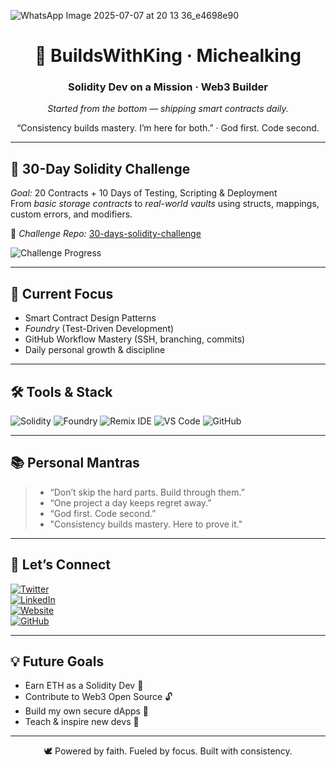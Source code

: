 
![WhatsApp Image 2025-07-07 at 20 13 36_e4698e90](https://github.com/user-attachments/assets/13a6f43f-6c08-4726-b4e6-bdd8f2ab7b16)

<h1 align="center">👑 BuildsWithKing · Michealking</h1>
<h3 align="center">Solidity Dev on a Mission · Web3 Builder</h3>
<p align="center"><em>Started from the bottom — shipping smart contracts daily.</em></p>

<p align="center">“Consistency builds mastery. I’m here for both.” · God first. Code second.</p>

---

## 🚀 30-Day Solidity Challenge
*Goal:* 20 Contracts + 10 Days of Testing, Scripting & Deployment  
From *basic storage contracts* to *real-world vaults* using structs, mappings, custom errors, and modifiers.

📂 *Challenge Repo:* [30-days-solidity-challenge](https://github.com/BuildsWithKing/30-days-solidity-challenge)  

<!-- Progress Bar -->
![Challenge Progress](https://buildswithking.vercel.app/)

---

## 🧠 Current Focus
- Smart Contract Design Patterns  
- *Foundry* (Test-Driven Development)  
- GitHub Workflow Mastery (SSH, branching, commits)  
- Daily personal growth & discipline  

---

## 🛠 Tools & Stack
![Solidity](https://img.shields.io/badge/Solidity-%23363636.svg?style=for-the-badge&logo=solidity&logoColor=white)
![Foundry](https://img.shields.io/badge/Foundry-%23E34F26.svg?style=for-the-badge)
![Remix IDE](https://img.shields.io/badge/Remix%20IDE-2C2C2C?style=for-the-badge&logo=ethereum&logoColor=white)
![VS Code](https://img.shields.io/badge/VS%20Code-007ACC?style=for-the-badge&logo=visual-studio-code&logoColor=white)
![GitHub](https://img.shields.io/badge/GitHub-181717.svg?style=for-the-badge&logo=github&logoColor=white)

---

## 📚 Personal Mantras
> - “Don’t skip the hard parts. Build through them.”  
> - “One project a day keeps regret away.”  
> - “God first. Code second.”
> - "Consistency builds mastery. Here to prove it."  

---

## 🔗 Let’s Connect
[![Twitter](https://img.shields.io/badge/X%20(Twitter)-000000.svg?style=for-the-badge&logo=twitter&logoColor=white)](https://twitter.com/BuildsWithKing)  
[![LinkedIn](https://img.shields.io/badge/LinkedIn-0A66C2.svg?style=for-the-badge&logo=linkedin&logoColor=white)](https://www.linkedin.com/in/michealking-buildswithking-89724434a?utm_source=share&utm_campaign=share_via&utm_content=profile&utm_medium=android_app)  
[![Website](https://img.shields.io/badge/Website-000000.svg?style=for-the-badge&logo=About.me&logoColor=white)](https://buildswithking.vercel.app)  
[![GitHub](https://img.shields.io/badge/30%20Days%20of%20Solidity-181717.svg?style=for-the-badge&logo=github&logoColor=white)](https://github.com/BuildsWithKing)  

---

## 💡 Future Goals
- Earn ETH as a Solidity Dev 💼  
- Contribute to Web3 Open Source 🔓  
- Build my own secure dApps 🚀  
- Teach & inspire new devs 📢  

---

<p align="center">🕊 Powered by faith. Fueled by focus. Built with consistency.</p>

